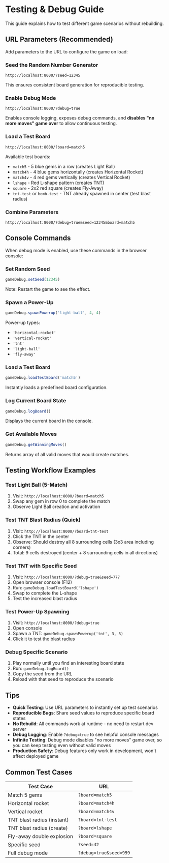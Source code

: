 # Testing & Debug Guide

This guide explains how to test different game scenarios without rebuilding.

## URL Parameters (Recommended)

Add parameters to the URL to configure the game on load:

### Seed the Random Number Generator
```
http://localhost:8000/?seed=12345
```
This ensures consistent board generation for reproducible testing.

### Enable Debug Mode
```
http://localhost:8000/?debug=true
```
Enables console logging, exposes debug commands, and **disables "no more moves" game over** to allow continuous testing.

### Load a Test Board
```
http://localhost:8000/?board=match5
```
Available test boards:
- `match5` - 5 blue gems in a row (creates Light Ball)
- `match4h` - 4 blue gems horizontally (creates Horizontal Rocket)
- `match4v` - 4 red gems vertically (creates Vertical Rocket)
- `lshape` - Red L-shape pattern (creates TNT)
- `square` - 2x2 red square (creates Fly-Away)
- `tnt-test` or `bomb-test` - TNT already spawned in center (test blast radius)

### Combine Parameters
```
http://localhost:8000/?debug=true&seed=12345&board=match5
```

## Console Commands

When debug mode is enabled, use these commands in the browser console:

### Set Random Seed
```javascript
gameDebug.setSeed(12345)
```
Note: Restart the game to see the effect.

### Spawn a Power-Up
```javascript
gameDebug.spawnPowerup('light-ball', 4, 4)
```
Power-up types:
- `'horizontal-rocket'`
- `'vertical-rocket'`
- `'tnt'`
- `'light-ball'`
- `'fly-away'`

### Load a Test Board
```javascript
gameDebug.loadTestBoard('match5')
```
Instantly loads a predefined board configuration.

### Log Current Board State
```javascript
gameDebug.logBoard()
```
Displays the current board in the console.

### Get Available Moves
```javascript
gameDebug.getWinningMoves()
```
Returns array of all valid moves that would create matches.

## Testing Workflow Examples

### Test Light Ball (5-Match)
1. Visit: `http://localhost:8000/?board=match5`
2. Swap any gem in row 0 to complete the match
3. Observe Light Ball creation and activation

### Test TNT Blast Radius (Quick)
1. Visit: `http://localhost:8000/?board=tnt-test`
2. Click the TNT in the center
3. Observe: Should destroy all 8 surrounding cells (3x3 area including corners)
4. Total: 9 cells destroyed (center + 8 surrounding cells in all directions)

### Test TNT with Specific Seed
1. Visit: `http://localhost:8000/?debug=true&seed=777`
2. Open browser console (F12)
3. Run: `gameDebug.loadTestBoard('lshape')`
4. Swap to complete the L-shape
5. Test the increased blast radius

### Test Power-Up Spawning
1. Visit: `http://localhost:8000/?debug=true`
2. Open console
3. Spawn a TNT: `gameDebug.spawnPowerup('tnt', 3, 3)`
4. Click it to test the blast radius

### Debug Specific Scenario
1. Play normally until you find an interesting board state
2. Run: `gameDebug.logBoard()`
3. Copy the seed from the URL
4. Reload with that seed to reproduce the scenario

## Tips

- **Quick Testing**: Use URL parameters to instantly set up test scenarios
- **Reproducible Bugs**: Share seed values to reproduce specific board states
- **No Rebuild**: All commands work at runtime - no need to restart dev server
- **Debug Logging**: Enable `?debug=true` to see helpful console messages
- **Infinite Testing**: Debug mode disables "no more moves" game over, so you can keep testing even without valid moves
- **Production Safety**: Debug features only work in development, won't affect deployed game

## Common Test Cases

| Test Case | URL |
|-----------|-----|
| Match 5 gems | `?board=match5` |
| Horizontal rocket | `?board=match4h` |
| Vertical rocket | `?board=match4v` |
| TNT blast radius (instant) | `?board=tnt-test` |
| TNT blast radius (create) | `?board=lshape` |
| Fly-away double explosion | `?board=square` |
| Specific seed | `?seed=42` |
| Full debug mode | `?debug=true&seed=999` |
